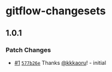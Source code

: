 # gitflow-changesets

## 1.0.1

### Patch Changes

- [#1](https://github.com/kkkaoru/gitflow-changesets/pull/1) [`577b26e`](https://github.com/kkkaoru/gitflow-changesets/commit/577b26e312405153360722ae519b81cb2ae94cee) Thanks [@kkkaoru](https://github.com/kkkaoru)! - initial
